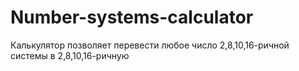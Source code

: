 # Number-systems-calculator
Калькулятор позволяет перевести любое число 2,8,10,16-ричной системы в  2,8,10,16-ричную
